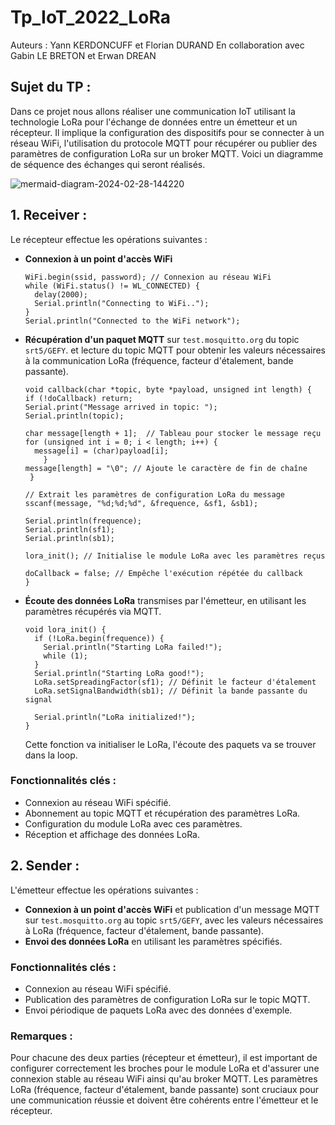 # Tp_IoT_2022_LoRa

Auteurs : Yann KERDONCUFF et Florian DURAND
En collaboration avec Gabin LE BRETON et Erwan DREAN

## Sujet du TP :

Dans ce projet nous allons réaliser une communication IoT utilisant la technologie LoRa pour l'échange de données entre un émetteur et un récepteur. Il implique la configuration des dispositifs pour se connecter à un réseau WiFi, l'utilisation du protocole MQTT pour récupérer ou publier des paramètres de configuration LoRa sur un broker MQTT. Voici un diagramme de séquence des échanges qui seront réalisés.

![mermaid-diagram-2024-02-28-144220](https://github.com/ykerdoncuff/Tp_IoT_2022_LoRa_Bluetooth/assets/57559729/0f7973e9-8dfe-447a-95c8-a9c9d423ace3)


## 1. Receiver :

Le récepteur effectue les opérations suivantes :

- **Connexion à un point d'accès WiFi**
  ```
  WiFi.begin(ssid, password); // Connexion au réseau WiFi
  while (WiFi.status() != WL_CONNECTED) {
    delay(2000);
    Serial.println("Connecting to WiFi..");
  }
  Serial.println("Connected to the WiFi network");
  ```
- **Récupération d'un paquet MQTT** sur `test.mosquitto.org` du topic `srt5/GEFY`. et lecture du topic MQTT pour obtenir les valeurs nécessaires à la communication LoRa (fréquence, facteur d'étalement, bande passante).
  ```
  void callback(char *topic, byte *payload, unsigned int length) {
  if (!doCallback) return;
  Serial.print("Message arrived in topic: ");
  Serial.println(topic);
  
  char message[length + 1];  // Tableau pour stocker le message reçu
  for (unsigned int i = 0; i < length; i++) {
    message[i] = (char)payload[i];
      }
  message[length] = "\0"; // Ajoute le caractère de fin de chaîne
   }
 
  // Extrait les paramètres de configuration LoRa du message
  sscanf(message, "%d;%d;%d", &frequence, &sf1, &sb1);
  
  Serial.println(frequence);
  Serial.println(sf1);
  Serial.println(sb1);
  
  lora_init(); // Initialise le module LoRa avec les paramètres reçus
  
  doCallback = false; // Empêche l'exécution répétée du callback
  }
  ```
- **Écoute des données LoRa** transmises par l'émetteur, en utilisant les paramètres récupérés via MQTT.
  ```
  void lora_init() {
    if (!LoRa.begin(frequence)) {
      Serial.println("Starting LoRa failed!");
      while (1);
    }
    Serial.println("Starting LoRa good!");
    LoRa.setSpreadingFactor(sf1); // Définit le facteur d'étalement
    LoRa.setSignalBandwidth(sb1); // Définit la bande passante du signal
    
    Serial.println("LoRa initialized!");
  }
  ```
  Cette fonction va initialiser le LoRa, l'écoute des paquets va se trouver dans la loop.

### Fonctionnalités clés :

- Connexion au réseau WiFi spécifié.
- Abonnement au topic MQTT et récupération des paramètres LoRa.
- Configuration du module LoRa avec ces paramètres.
- Réception et affichage des données LoRa.

## 2. Sender :

L'émetteur effectue les opérations suivantes :

- **Connexion à un point d'accès WiFi** et publication d'un message MQTT sur `test.mosquitto.org` au topic `srt5/GEFY`, avec les valeurs nécessaires à LoRa (fréquence, facteur d'étalement, bande passante).
- **Envoi des données LoRa** en utilisant les paramètres spécifiés.

### Fonctionnalités clés :

- Connexion au réseau WiFi spécifié.
- Publication des paramètres de configuration LoRa sur le topic MQTT.
- Envoi périodique de paquets LoRa avec des données d'exemple.

### Remarques :

Pour chacune des deux parties (récepteur et émetteur), il est important de configurer correctement les broches pour le module LoRa et d'assurer une connexion stable au réseau WiFi ainsi qu'au broker MQTT. Les paramètres LoRa (fréquence, facteur d'étalement, bande passante) sont cruciaux pour une communication réussie et doivent être cohérents entre l'émetteur et le récepteur.



